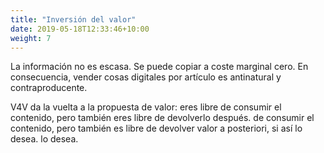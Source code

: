 ```yaml
---
title: "Inversión del valor"
date: 2019-05-18T12:33:46+10:00
weight: 7
---
```


La información no es escasa. Se puede copiar a coste marginal cero. En consecuencia,
vender cosas digitales por artículo es antinatural y contraproducente.

V4V da la vuelta a la propuesta de valor: eres libre de consumir el contenido, pero también eres libre de devolverlo después.
de consumir el contenido, pero también es libre de devolver valor a posteriori, si así lo desea.
lo desea.